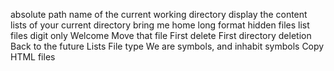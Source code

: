 absolute path name of the current working directory
display the content lists of your current directory
bring me home
long format
hidden files
list files digit only
Welcome
Move that file
First delete
First directory deletion
Back to the future
Lists
File type
We are symbols, and inhabit symbols
Copy HTML files

